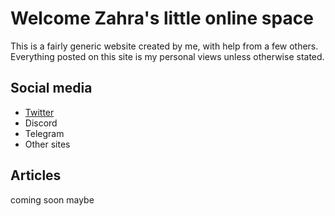 # Welcome Zahra's little online space

This is a fairly generic website created by me, with help from a few others. Everything posted on this site is my personal views unless otherwise stated. 

## Social media

- [Twitter](/twitter)
- Discord
- Telegram
- Other sites

## Articles

coming soon maybe
